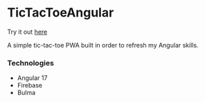 # TicTacToeAngular

Try it out [here](https://angular-tic-tac-toe-48f09.web.app/)

A simple tic-tac-toe PWA built in order to refresh my Angular skills.

### Technologies

- Angular 17
- Firebase
- Bulma
